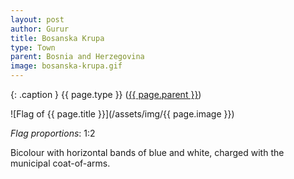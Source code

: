 ```yaml
---
layout: post
author: Gurur
title: Bosanska Krupa
type: Town
parent: Bosnia and Herzegovina
image: bosanska-krupa.gif
---
```

{: .caption }
{{ page.type }} ([{{ page.parent }}](/2019/03/30/bosnia-and-herzegovina.html))

![Flag of {{ page.title }}](/assets/img/{{ page.image }})

*Flag proportions*: 1:2

Bicolour with horizontal bands of blue and white, charged with the municipal coat-of-arms.